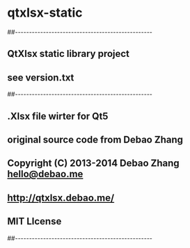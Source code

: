 # qtxlsx-static
##-------------------------------------------------
## QtXlsx static library project
##  see version.txt 
##-------------------------------------------------
## .Xlsx file wirter for Qt5
## original source code from Debao Zhang
## Copyright (C) 2013-2014 Debao Zhang <hello@debao.me>
## http://qtxlsx.debao.me/
## MIT LIcense
##-------------------------------------------------
